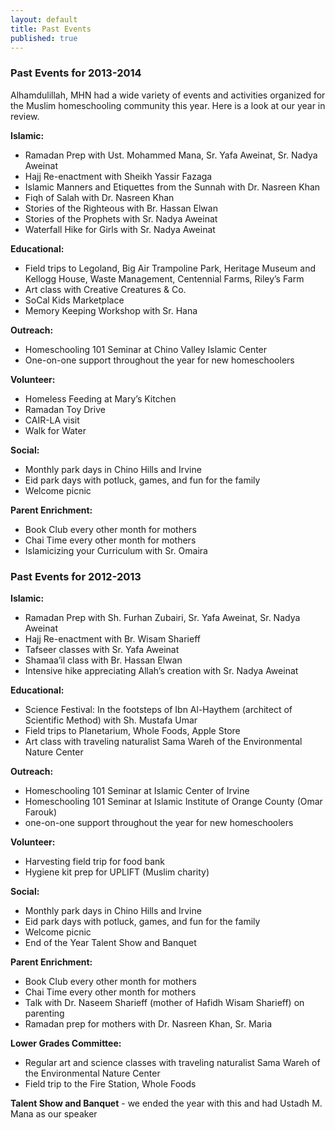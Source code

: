 ```yaml
---
layout: default
title: Past Events
published: true
---
```


### Past Events for 2013-2014
Alhamdulillah, MHN had a wide variety of events and activities organized for the Muslim homeschooling community this year. Here is a look at our year in review.

**Islamic:**

* Ramadan Prep with Ust. Mohammed Mana, Sr. Yafa Aweinat, Sr. Nadya Aweinat
* Hajj Re-enactment with Sheikh Yassir Fazaga
* Islamic Manners and Etiquettes from the Sunnah with Dr. Nasreen Khan
* Fiqh of Salah with Dr. Nasreen Khan
* Stories of the Righteous with Br. Hassan Elwan
* Stories of  the Prophets with Sr. Nadya Aweinat
* Waterfall Hike for Girls with Sr. Nadya Aweinat

**Educational:**

* Field trips to Legoland, Big Air Trampoline Park, Heritage Museum and Kellogg House, Waste Management, Centennial Farms, Riley’s Farm
* Art class with Creative Creatures & Co.
* SoCal Kids Marketplace
* Memory Keeping Workshop with Sr. Hana

**Outreach:**

* Homeschooling 101 Seminar at Chino Valley Islamic Center
* One-on-one support throughout the year for new homeschoolers

**Volunteer:**

* Homeless Feeding at Mary’s Kitchen
* Ramadan Toy Drive
* CAIR-LA visit
*	Walk for Water

**Social:**

*	Monthly park days in Chino Hills and Irvine
*	Eid park days with potluck, games, and fun for the family
*	Welcome picnic

**Parent Enrichment:**

*	Book Club every other month for mothers
*	Chai Time every other month for mothers
*	Islamicizing your Curriculum with Sr. Omaira

### Past Events for 2012-2013

**Islamic:**

* Ramadan Prep with Sh. Furhan Zubairi, Sr. Yafa Aweinat, Sr. Nadya Aweinat
* Hajj Re-enactment with Br. Wisam Sharieff
* Tafseer classes with Sr. Yafa Aweinat
* Shamaa’il class with Br. Hassan Elwan
* Intensive hike appreciating Allah’s creation with Sr. Nadya Aweinat

**Educational:**

- Science Festival: In the footsteps of Ibn Al-Haythem (architect of Scientific Method) with Sh. Mustafa Umar
- Field trips to Planetarium, Whole Foods, Apple Store
- Art class with traveling naturalist Sama Wareh of the Environmental Nature Center

**Outreach:**

- Homeschooling 101 Seminar at Islamic Center of Irvine
- Homeschooling 101 Seminar at Islamic Institute of Orange County (Omar Farouk)
- one-on-one support throughout the year for new homeschoolers

**Volunteer:**

- Harvesting field trip for food bank
- Hygiene kit prep for UPLIFT (Muslim charity)

**Social:**

- Monthly park days in Chino Hills and Irvine
- Eid park days with potluck, games, and fun for the family
- Welcome picnic
- End of the Year Talent Show and Banquet

**Parent Enrichment:**

- Book Club every other month for mothers
- Chai Time every other month for mothers
- Talk with Dr. Naseem Sharieff (mother of Hafidh Wisam Sharieff) on parenting
- Ramadan prep for mothers with Dr. Nasreen Khan, Sr. Maria

**Lower Grades Committee:**

- Regular art and science classes with traveling naturalist Sama Wareh of the Environmental Nature Center
- Field trip to the Fire Station, Whole Foods

**Talent Show and Banquet** - we ended the year with this and had Ustadh M. Mana as our speaker
